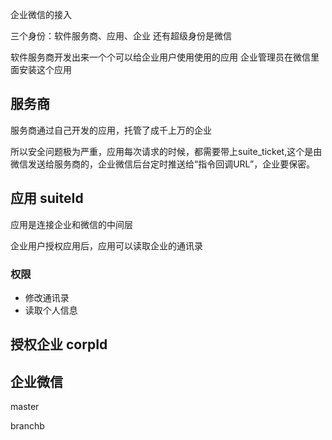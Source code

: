 

企业微信的接入


三个身份：软件服务商、应用、企业
还有超级身份是微信


软件服务商开发出来一个个可以给企业用户使用使用的应用
企业管理员在微信里面安装这个应用


## 服务商

服务商通过自己开发的应用，托管了成千上万的企业

所以安全问题极为严重，应用每次请求的时候，都需要带上suite_ticket,这个是由微信发送给服务商的，企业微信后台定时推送给“指令回调URL”，企业要保密。


## 应用  suiteId
应用是连接企业和微信的中间层

企业用户授权应用后，应用可以读取企业的通讯录

### 权限
- 修改通讯录
- 读取个人信息


## 授权企业 corpId


## 企业微信


master

branchb




